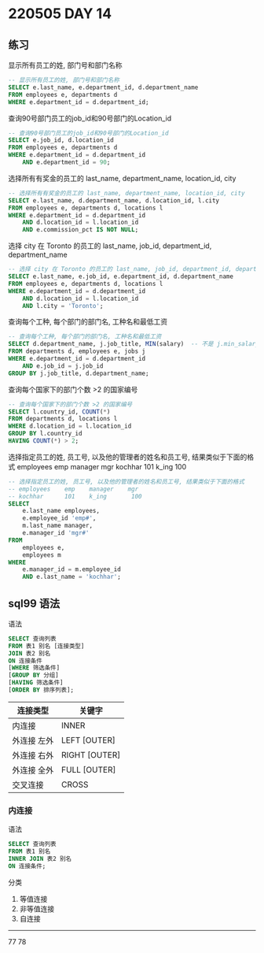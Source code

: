 # 220505 DAY 14

## 练习

显示所有员工的姓, 部门号和部门名称

```sql
-- 显示所有员工的姓, 部门号和部门名称
SELECT e.last_name, e.department_id, d.department_name
FROM employees e, departments d
WHERE e.department_id = d.department_id;
```

查询90号部门员工的job_id和90号部门的Location_id

```sql
-- 查询90号部门员工的job_id和90号部门的Location_id
SELECT e.job_id, d.location_id
FROM employees e, departments d
WHERE e.department_id = d.department_id
    AND e.department_id = 90;
```

选择所有有奖金的员工的 last_name, department_name, location_id, city

```sql
-- 选择所有有奖金的员工的 last_name, department_name, location_id, city
SELECT e.last_name, d.department_name, d.location_id, l.city
FROM employees e, departments d, locations l
WHERE e.department_id = d.department_id
    AND d.location_id = l.location_id
    AND e.commission_pct IS NOT NULL;
```

选择 city 在 Toronto 的员工的 last_name, job_id, department_id, department_name

```sql
-- 选择 city 在 Toronto 的员工的 last_name, job_id, department_id, department_name
SELECT e.last_name, e.job_id, e.department_id, d.department_name
FROM employees e, departments d, locations l
WHERE e.department_id = d.department_id
    AND d.location_id = l.location_id
    AND l.city = 'Toronto';
```

查询每个工种, 每个部门的部门名, 工种名和最低工资

```sql
-- 查询每个工种, 每个部门的部门名, 工种名和最低工资
SELECT d.department_name, j.job_title, MIN(salary)  -- 不是 j.min_salary
FROM departments d, employees e, jobs j
WHERE e.department_id = d.department_id
    AND e.job_id = j.job_id
GROUP BY j.job_title, d.department_name;
```

查询每个国家下的部门个数 >2 的国家编号

```sql
-- 查询每个国家下的部门个数 >2 的国家编号
SELECT l.country_id, COUNT(*)
FROM departments d, locations l
WHERE d.location_id = l.location_id
GROUP BY l.country_id
HAVING COUNT(*) > 2;
```

选择指定员工的姓, 员工号, 以及他的管理者的姓名和员工号, 结果类似于下面的格式
employees    emp    manager    mgr
kochhar      101    k_ing       100

```sql
-- 选择指定员工的姓, 员工号, 以及他的管理者的姓名和员工号, 结果类似于下面的格式
-- employees    emp    manager    mgr
-- kochhar      101    k_ing       100
SELECT
	e.last_name employees, 
	e.employee_id 'emp#',
	m.last_name manager,
	e.manager_id 'mgr#'
FROM
	employees e,
	employees m
WHERE
	e.manager_id = m.employee_id
	AND e.last_name = 'kochhar';
```

## sql99 语法

语法

```sql
SELECT 查询列表
FROM 表1 别名 [连接类型]
JOIN 表2 别名
ON 连接条件
[WHERE 筛选条件]
[GROUP BY 分组]
[HAVING 筛选条件]
[ORDER BY 排序列表];
```



|   连接类型   | 关键字 |
| ---- | ---- |
| 内连接 | INNER |
| 外连接  左外 | LEFT [OUTER] |
| 外连接  右外 | RIGHT [OUTER] |
| 外连接  全外 | FULL [OUTER] |
| 交叉连接 | CROSS |


### 内连接

语法

```sql
SELECT 查询列表
FROM 表1 别名
INNER JOIN 表2 别名
ON 连接条件;
```

分类

1. 等值连接
2. 非等值连接
3. 自连接


---
77
78
